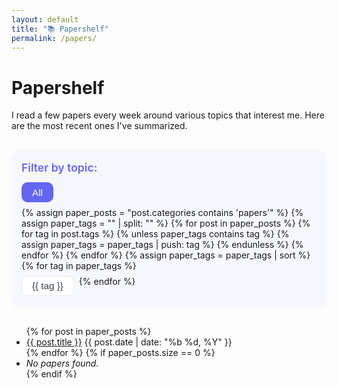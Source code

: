 ```yaml
---
layout: default
title: "📚 Papershelf"
permalink: /papers/
---
```


# Papershelf

<p>I read a few papers every week around various topics that interest me. Here are the most recent ones I've summarized.</p>

<div class="tag-filter">
  <div class="tag-filter-header">Filter by topic:</div>
  <div class="tag-buttons">
    <button class="tag-button active" data-tag="all">All</button>
    {% assign paper_posts = "post.categories contains 'papers'" %}
    {% assign paper_tags = "" | split: "" %}
    {% for post in paper_posts %}
      {% for tag in post.tags %}
        {% unless paper_tags contains tag %}
          {% assign paper_tags = paper_tags | push: tag %}
        {% endunless %}
      {% endfor %}
    {% endfor %}
    {% assign paper_tags = paper_tags | sort %}
    {% for tag in paper_tags %}
      <button class="tag-button" data-tag="{{ tag }}">{{ tag }}</button>
    {% endfor %}
  </div>
</div>

<ul class="paper-list">
  {% for post in paper_posts %}
    <li class="paper-item" data-tags="{{ post.tags | join: ' ' }}">
      <a href="{{ post.url | relative_url }}" class="list-title">{{ post.title }}</a>
      <span class="list-date">{{ post.date | date: "%b %d, %Y" }}</span>
    </li>
  {% endfor %}
  {% if paper_posts.size == 0 %}
    <li><em>No papers found.</em></li>
  {% endif %}
</ul>

<style>
/* H2 heading styling */
h2 {
  color: #7c3aed !important;
  font-weight: 600;
  border-bottom: 2px solid #e5e7eb;
  padding-bottom: 0.5rem;
  margin-top: 2rem;
  margin-bottom: 1.5rem;
}

.tag-filter {
  margin: 2rem 0;
  padding: 1rem;
  background: #f6f8fd;
  border-radius: 0.8rem;
  box-shadow: 0 2px 8px rgba(99,102,241,0.04);
}

.tag-filter-header {
  font-weight: 600;
  color: #6366f1;
  margin-bottom: 0.8rem;
  font-size: 1.1rem;
}

.tag-buttons {
  display: flex;
  flex-wrap: wrap;
  gap: 0.5rem;
}

.tag-button {
  padding: 0.4rem 1rem;
  border: 1.5px solid #e5e7eb;
  border-radius: 0.6rem;
  background: white;
  color: #374151;
  font-size: 0.95rem;
  cursor: pointer;
  transition: all 0.2s ease;
}

.tag-button:hover {
  background: #f4f6fb;
  border-color: #6366f1;
  color: #6366f1;
}

.tag-button.active {
  background: #6366f1;
  color: white;
  border-color: #6366f1;
}

.paper-list {
  margin-top: 2rem;
}

.paper-item {
  opacity: 1;
  transition: opacity 0.3s ease;
}

.paper-item.hidden {
  display: none;
  opacity: 0;
}

@media (max-width: 600px) {
  .tag-buttons {
    gap: 0.3rem;
  }
  
  .tag-button {
    padding: 0.3rem 0.8rem;
    font-size: 0.9rem;
  }
}
</style>

<script>
document.addEventListener('DOMContentLoaded', function() {
  const tagButtons = document.querySelectorAll('.tag-button');
  const paperItems = document.querySelectorAll('.paper-item');

  tagButtons.forEach(button => {
    button.addEventListener('click', () => {
      // Update active button
      tagButtons.forEach(btn => btn.classList.remove('active'));
      button.classList.add('active');

      const selectedTag = button.getAttribute('data-tag');

      // Filter papers
      paperItems.forEach(item => {
        if (selectedTag === 'all') {
          item.classList.remove('hidden');
        } else {
          const itemTags = item.getAttribute('data-tags').split(' ');
          if (itemTags.includes(selectedTag)) {
            item.classList.remove('hidden');
          } else {
            item.classList.add('hidden');
          }
        }
      });
    });
  });
});
</script>
